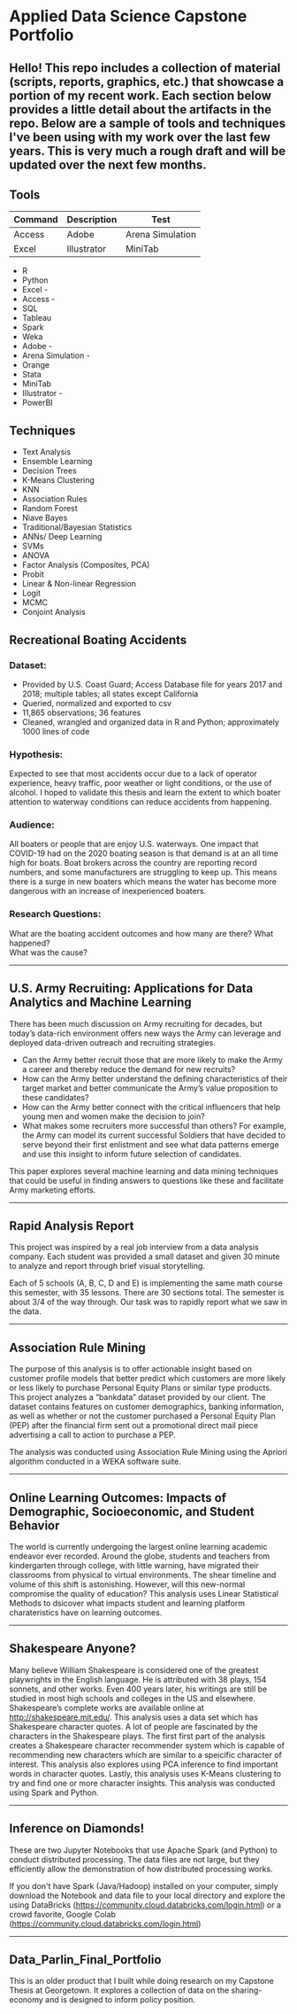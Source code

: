 # Applied Data Science Capstone Portfolio
## Hello! This repo includes a collection of material (scripts, reports, graphics, etc.) that showcase a portion of my recent work. Each section below provides a little detail about the artifacts in the repo.  Below are a sample of tools and techniques I've been using with my work over the last few years.  This is very much a rough draft and will be updated over the next few months.

## Tools

| Command | Description | Test |
| --- | --- | --- |
| Access | Adobe | Arena Simulation |
| Excel | Illustrator | MiniTab |


- R
- Python
- Excel -
- Access -
- SQL 
- Tableau
- Spark
- Weka
- Adobe -
- Arena Simulation -
- Orange
- Stata
- MiniTab
- Illustrator -
- PowerBI

## Techniques
- Text Analysis
- Ensemble Learning
- Decision Trees
- K-Means Clustering
- KNN
- Association Rules
- Random Forest
- Niave Bayes
- Traditional/Bayesian Statistics
- ANNs/ Deep Learning
- SVMs
- ANOVA
- Factor Analysis (Composites, PCA)
- Probit
- Linear & Non-linear Regression
- Logit
- MCMC
- Conjoint Analysis		
		


## Recreational Boating Accidents
### Dataset: 
- Provided by U.S. Coast Guard; Access Database file for years 2017 and 2018; multiple tables; all states except California
- Queried, normalized and exported to csv
- 11,865 observations; 36 features
- Cleaned, wrangled and organized data in R and Python; approximately 1000 lines of code 

### Hypothesis: 
Expected to see that most accidents occur due to a lack of operator experience, heavy traffic, poor weather or light conditions, or the use of alcohol. I hoped to validate this thesis and learn the extent to which boater attention to waterway conditions can reduce accidents from happening.  

### Audience: 
All boaters or people that are enjoy U.S. waterways.  One impact that COVID-19 had on the 2020 boating season is that demand is at an all time high for boats.  Boat brokers across the country are reporting record numbers, and some manufacturers are struggling to keep up.  This means there is a surge in new boaters which means the water has become more dangerous with an increase of inexperienced boaters.

### Research Questions:
What are the boating accident outcomes and how many are there?
What happened?                     
What was the cause?

******************************************************************************************************************************************************************************


## U.S. Army Recruiting: Applications for Data Analytics and Machine Learning
There has been much discussion on Army recruiting for decades, but today’s data-rich environment offers new ways the Army can leverage and deployed data-driven outreach and recruiting strategies.

- Can the Army better recruit those that are more likely to make the Army a career and thereby reduce the demand for new recruits?  
- How can the Army better understand the defining characteristics of their target market and better communicate the Army’s value proposition to these candidates?  
- How can the Army better connect with the critical influencers that help young men and women make the decision to join?  
- What makes some recruiters more successful than others?
For example, the Army can model its current successful Soldiers that have decided to serve beyond their first enlistment and see what data patterns emerge and use this insight to inform future selection of candidates.  

This paper explores several machine learning and data mining techniques that could be useful in finding answers to questions like these and facilitate Army marketing efforts.   

******************************************************************************************************************************************************************************
## Rapid Analysis Report
This project was inspired by a real job interview from a data analysis company.  Each student was provided a small dataset and given 30 minute to analyze and report through brief visual storytelling.  

Each of 5 schools (A, B, C, D and E) is implementing the same math course this semester, with 35 lessons. There are 30 sections total. The semester is about 3/4 of the way through.  Our task was to rapidly report what we saw in the data.

********************************************************************************************************************************************************************************
## Association Rule Mining
The purpose of this analysis is to offer actionable insight based on customer profile models that better predict which customers are more likely or less likely to purchase Personal Equity Plans or similar type products. This project analyzes a “bankdata” dataset provided by our client. The dataset contains features on customer demographics, banking information, as well as whether or not the customer purchased a Personal Equity Plan (PEP) after the financial firm sent out a promotional direct mail piece advertising a call to action to purchase a PEP.

The analysis was conducted using Association Rule Mining using the Apriori algorithm conducted in a WEKA software suite.

************************************************************************************************************************************************************************************
## Online Learning Outcomes: Impacts of Demographic, Socioeconomic, and Student Behavior

The world is currently undergoing the largest online learning academic endeavor ever recorded. Around the globe, students and teachers from kindergarten through college, with little warning, have migrated their classrooms from physical to virtual environments. The shear timeline and volume of this shift is astonishing. However, will this new-normal compromise the quality of education? This analysis uses Linear Statistical Methods to dsicover what impacts student and learning platform charateristics have on learning outcomes.

**************************************************************************************************************************************************************************************
## Shakespeare Anyone?
Many believe William Shakespeare is considered one of the greatest playwrights in the English language. He is attributed with 38 plays, 154 sonnets, and other works. Even 400 years later, his writings are still be studied in most high schools and colleges in the US and elsewhere. Shakespeare’s complete works are available online at http://shakespeare.mit.edu/. This analysis uses a data set which has Shakespeare character quotes. A lot of people are fascinated by the characters in the Shakespeare plays. The first first part of the analysis creates a Shakespeare character recommender system which is capable of recommending new characters which are similar to a speicific character of interest. This analysis also explores using PCA inference to find important words in character quotes. Lastly, this analysis uses K-Means clustering to try and find one or more character insights. This analysis was conducted using Spark and Python.

**************************************************************************************************************************************************************************************
## Inference on Diamonds!

These are two Jupyter Notebooks that use Apache Spark (and Python) to conduct distributed processing. The data files are not large, but they efficiently allow the demonstration of how distributed processing works.

If you don't have Spark (Java/Hadoop) installed on your computer, simply download the Notebook and data file to your local directory and explore the using DataBricks (https://community.cloud.databricks.com/login.html) or a crowd favorite, Google Colab (https://community.cloud.databricks.com/login.html)

**************************************************************************************************************************************************************************************
## Data_Parlin_Final_Portfolio
This is an older product that I built while doing research on my Capstone Thesis at Georgetown.  It explores a collection of data on the sharing-economy and is designed to inform policy position.
